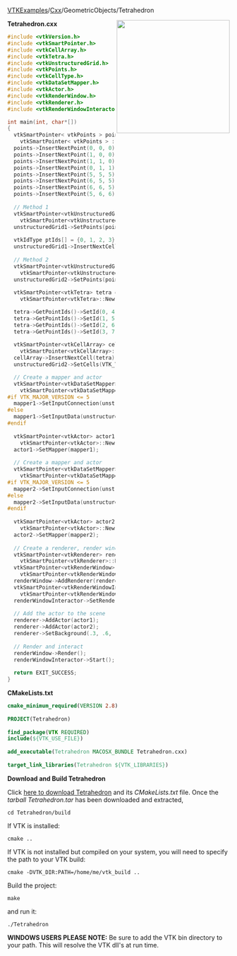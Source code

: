 [VTKExamples](Home)/[Cxx](Cxx)/GeometricObjects/Tetrahedron

<img align="right" src="https://github.com/lorensen/VTKExamples/raw/master/Testing/Baseline/GeometricObjects/TestTetrahedron.png" width="256" />

**Tetrahedron.cxx**
```c++
#include <vtkVersion.h>
#include <vtkSmartPointer.h>
#include <vtkCellArray.h>
#include <vtkTetra.h>
#include <vtkUnstructuredGrid.h>
#include <vtkPoints.h>
#include <vtkCellType.h>
#include <vtkDataSetMapper.h>
#include <vtkActor.h>
#include <vtkRenderWindow.h>
#include <vtkRenderer.h>
#include <vtkRenderWindowInteractor.h>

int main(int, char*[])
{
  vtkSmartPointer< vtkPoints > points =
    vtkSmartPointer< vtkPoints > :: New();
  points->InsertNextPoint(0, 0, 0);
  points->InsertNextPoint(1, 0, 0);
  points->InsertNextPoint(1, 1, 0);
  points->InsertNextPoint(0, 1, 1);
  points->InsertNextPoint(5, 5, 5);
  points->InsertNextPoint(6, 5, 5);
  points->InsertNextPoint(6, 6, 5);
  points->InsertNextPoint(5, 6, 6);
  
  // Method 1
  vtkSmartPointer<vtkUnstructuredGrid> unstructuredGrid1 =
    vtkSmartPointer<vtkUnstructuredGrid>::New();
  unstructuredGrid1->SetPoints(points);
  
  vtkIdType ptIds[] = {0, 1, 2, 3};
  unstructuredGrid1->InsertNextCell( VTK_TETRA, 4, ptIds );
  
  // Method 2
  vtkSmartPointer<vtkUnstructuredGrid> unstructuredGrid2 =
    vtkSmartPointer<vtkUnstructuredGrid>::New();
  unstructuredGrid2->SetPoints(points);
  
  vtkSmartPointer<vtkTetra> tetra =
    vtkSmartPointer<vtkTetra>::New();

  tetra->GetPointIds()->SetId(0, 4);
  tetra->GetPointIds()->SetId(1, 5);
  tetra->GetPointIds()->SetId(2, 6);
  tetra->GetPointIds()->SetId(3, 7);
  
  vtkSmartPointer<vtkCellArray> cellArray =
    vtkSmartPointer<vtkCellArray>::New();
  cellArray->InsertNextCell(tetra);
  unstructuredGrid2->SetCells(VTK_TETRA, cellArray);

  // Create a mapper and actor
  vtkSmartPointer<vtkDataSetMapper> mapper1 = 
    vtkSmartPointer<vtkDataSetMapper>::New();
#if VTK_MAJOR_VERSION <= 5
  mapper1->SetInputConnection(unstructuredGrid1->GetProducerPort());
#else
  mapper1->SetInputData(unstructuredGrid1);
#endif
 
  vtkSmartPointer<vtkActor> actor1 = 
    vtkSmartPointer<vtkActor>::New();
  actor1->SetMapper(mapper1);
  
  // Create a mapper and actor
  vtkSmartPointer<vtkDataSetMapper> mapper2 = 
    vtkSmartPointer<vtkDataSetMapper>::New();
#if VTK_MAJOR_VERSION <= 5
  mapper2->SetInputConnection(unstructuredGrid2->GetProducerPort());
#else
  mapper2->SetInputData(unstructuredGrid2);
#endif
 
  vtkSmartPointer<vtkActor> actor2 = 
    vtkSmartPointer<vtkActor>::New();
  actor2->SetMapper(mapper2);
 
  // Create a renderer, render window, and interactor
  vtkSmartPointer<vtkRenderer> renderer = 
    vtkSmartPointer<vtkRenderer>::New();
  vtkSmartPointer<vtkRenderWindow> renderWindow = 
    vtkSmartPointer<vtkRenderWindow>::New();
  renderWindow->AddRenderer(renderer);
  vtkSmartPointer<vtkRenderWindowInteractor> renderWindowInteractor = 
    vtkSmartPointer<vtkRenderWindowInteractor>::New();
  renderWindowInteractor->SetRenderWindow(renderWindow);
 
  // Add the actor to the scene
  renderer->AddActor(actor1);
  renderer->AddActor(actor2);
  renderer->SetBackground(.3, .6, .3); // Background color green
 
  // Render and interact
  renderWindow->Render();
  renderWindowInteractor->Start();
   
  return EXIT_SUCCESS;
}
```
**CMakeLists.txt**
```cmake
cmake_minimum_required(VERSION 2.8)
 
PROJECT(Tetrahedron)
 
find_package(VTK REQUIRED)
include(${VTK_USE_FILE})
 
add_executable(Tetrahedron MACOSX_BUNDLE Tetrahedron.cxx)
 
target_link_libraries(Tetrahedron ${VTK_LIBRARIES})
```

**Download and Build Tetrahedron**

Click [here to download Tetrahedron](https://github.com/lorensen/VTKWikiExamplesTarballs/raw/master/Tetrahedron.tar) and its *CMakeLists.txt* file.
Once the *tarball Tetrahedron.tar* has been downloaded and extracted,
```
cd Tetrahedron/build 
```
If VTK is installed:
```
cmake ..
```
If VTK is not installed but compiled on your system, you will need to specify the path to your VTK build:
```
cmake -DVTK_DIR:PATH=/home/me/vtk_build ..
```
Build the project:
```
make
```
and run it:
```
./Tetrahedron
```
**WINDOWS USERS PLEASE NOTE:** Be sure to add the VTK bin directory to your path. This will resolve the VTK dll's at run time.

